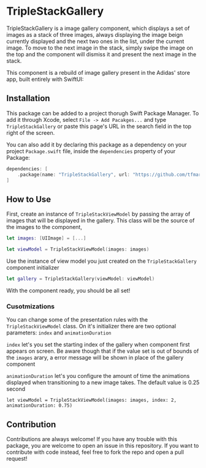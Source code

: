 # TripleStackGallery

TripleStackGallery is a image gallery component, which displays a set of images as a stack of three images, always displaying the image beign currently displayed and the next two ones in the list, under the current image. To move to the next image in the stack, simply swipe the image on the top and the component will dismiss it and present the next image in the stack.

<!--Add GIF of the component in action-->

This component is a rebuild of image gallery present in the Adidas' store app, built entirely with SwiftUI:

<!--Add GIF of Adidas' implementation-->

## Installation

This package can be added to a project thorugh Swift Package Manager. To add it through Xcode, select `File -> Add Pacakges...` and type `TripleStackGallery` or paste this page's URL in the search field in the top right of the screen.

<!-- Add image of Xcode prompt with the -->

You can also add it by declaring this package as a dependency on your project `Package.swift` file, inside the `dependencies` property of your Package:
```swift
dependencies: [
    .package(name: "TripleStackGallery", url: "https://github.com/tfmart/TripleStackGallery.git", from: "1.0.0"),
]
```

## How to Use

First, create an instance of `TripleStackViewModel` by passing the array of images that will be displayed in the gallery. This class will be the source of the images to the component,
```swift
let images: [UIImage] = [...]

let viewModel = TripleStackViewModel(images: images)
```

Use the instance of view model you just created on the `TripleStackGallery` component initializer

```swift
let gallery = TripleStackGallery(viewModel: viewModel)
```

With the component ready, you should be all set!

### Cusotmizations

You can change some of the presentation rules with the `TripleStackViewModel` class. On it's initializer there are two optional parameters: `index` and `animationDuration`

`index` let's you set the starting index of the gallery when component first appears on screen. Be aware though that if the value set is out of bounds of the `images` arary, a error message will be shown in place of the gallery component

`animationDuration` let's you configure the amount of time the animations displayed when transitioning to a new image takes. The default value is 0.25 second

```
let viewModel = TripleStackViewModel(images: images, index: 2, animationDuration: 0.75)
```

## Contribution

Contributions are always welcome! If you have any trouble with this package, you are welcome to open an issue in this repository. If you want to contribute with code instead, feel free to fork the repo and open a pull request!
